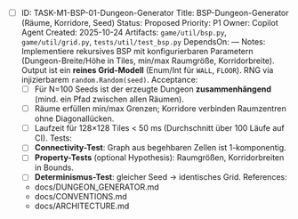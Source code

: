 - [ ] ID: TASK-M1-BSP-01-Dungeon-Generator
  Title: BSP-Dungeon-Generator (Räume, Korridore, Seed)
  Status: Proposed
  Priority: P1
  Owner: Copilot Agent
  Created: 2025-10-24
  Artifacts: `game/util/bsp.py`, `game/util/grid.py`, `tests/util/test_bsp.py`
  DependsOn: —
  Notes:
  Implementiere rekursives BSP mit konfigurierbaren Parametern (Dungeon-Breite/Höhe in Tiles, min/max Raumgröße, Korridorbreite). Output ist ein **reines Grid-Modell** (Enum/Int für `WALL`, `FLOOR`). RNG via injizierbarem `random.Random(seed)`.
  Acceptance:
  - [ ] Für N=100 Seeds ist der erzeugte Dungeon **zusammenhängend** (mind. ein Pfad zwischen allen Räumen).
  - [ ] Räume erfüllen min/max Grenzen; Korridore verbinden Raumzentren ohne Diagonallücken.
  - [ ] Laufzeit für 128×128 Tiles < 50 ms (Durchschnitt über 100 Läufe auf CI).
  Tests:
  - [ ] **Connectivity-Test**: Graph aus begehbaren Zellen ist 1-komponentig.
  - [ ] **Property-Tests** (optional Hypothesis): Raumgrößen, Korridorbreiten in Bounds.
  - [ ] **Determinismus-Test**: gleicher Seed → identisches Grid.
  References:
  - docs/DUNGEON_GENERATOR.md
  - docs/CONVENTIONS.md
  - docs/ARCHITECTURE.md
